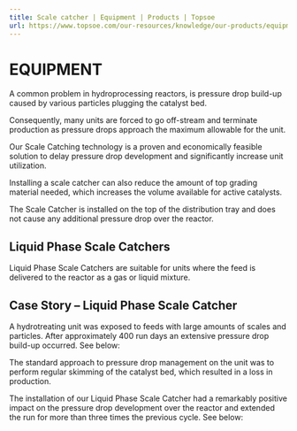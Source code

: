 ```yaml
---
title: Scale catcher | Equipment | Products | Topsoe
url: https://www.topsoe.com/our-resources/knowledge/our-products/equipment/scale-catcher#main-content
---
```


# EQUIPMENT

A common problem in hydroprocessing reactors, is pressure drop build-up caused by various particles plugging the catalyst bed.

Consequently, many units are forced to go off-stream and terminate production as pressure drops approach the maximum allowable for the unit.

Our Scale Catching technology is a proven and economically feasible solution to delay pressure drop development and significantly increase unit utilization.

Installing a scale catcher can also reduce the amount of top grading material needed, which increases the volume available for active catalysts.

The Scale Catcher is installed on the top of the distribution tray and does not cause any additional pressure drop over the reactor.

## Liquid Phase Scale Catchers

Liquid Phase Scale Catchers are suitable for units where the feed is delivered to the reactor as a gas or liquid mixture.

## Case Story – Liquid Phase Scale Catcher

A hydrotreating unit was exposed to feeds with large amounts of scales and particles. After approximately 400 run days an extensive pressure drop build-up occurred. See below:

The standard approach to pressure drop management on the unit was to perform regular skimming of the catalyst bed, which resulted in a loss in production.

The installation of our Liquid Phase Scale Catcher had a remarkably positive impact on the pressure drop development over the reactor and extended the run for more than three times the previous cycle. See below: